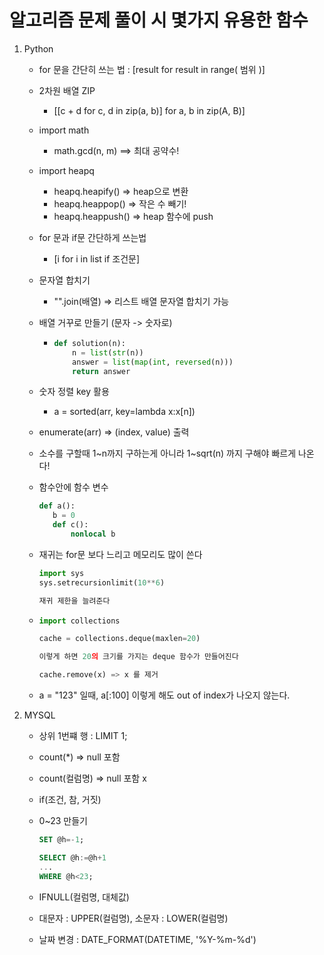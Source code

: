 # 알고리즘 문제 풀이 시 몇가지 유용한 함수

1. Python

   - for 문을 간단히 쓰는 법 : [result for result in range( 범위 )]

   - 2차원 배열 ZIP

     - [[c + d for c, d in zip(a, b)] for a, b in zip(A, B)]

   - import math

     - math.gcd(n, m) ==> 최대 공약수!

   - import heapq

     - heapq.heapify() => heap으로 변환
     - heapq.heappop() => 작은 수 빼기!
     - heapq.heappush() => heap 함수에 push

   - for 문과 if문 간단하게 쓰는법

     - [i for i in list if 조건문]

   - 문자열 합치기

     - "".join(배열) => 리스트 배열 문자열 합치기 가능

   - 배열 거꾸로 만들기 (문자 -> 숫자로)

     - ```python
       def solution(n):
           n = list(str(n))
           answer = list(map(int, reversed(n)))
           return answer
       ```

   - 숫자 정렬 key 활용

     - a = sorted(arr, key=lambda x:x[n])
     
   - enumerate(arr) => (index, value) 출력

   - 소수를 구할때 1~n까지 구하는게 아니라 1~sqrt(n) 까지 구해야 빠르게 나온다!

   - 함수안에 함수 변수

     ```python
     def a():
     	b = 0
     	def c():
     		nonlocal b
     ```

   - 재귀는 for문 보다 느리고 메모리도 많이 쓴다

     ```python
     import sys
     sys.setrecursionlimit(10**6)
     
     재귀 제한을 늘려준다
     ```
     
   - ```python
     import collections
     
     cache = collections.deque(maxlen=20)
     
     이렇게 하면 20의 크기를 가지는 deque 함수가 만들어진다
     
     cache.remove(x) => x 를 제거
     ```

   - a = "123" 일때, a[:100] 이렇게 해도 out of index가 나오지 않는다.

2. MYSQL

   - 상위 1번쨰 행 : LIMIT 1;

   - count(*) => null 포함

   - count(컬럼명) => null 포함 x

   - if(조건, 참, 거짓)

   - 0~23 만들기

     ```sql
     SET @h=-1;
     
     SELECT @h:=@h+1 
     ...
     WHERE @h<23;
     ```

   - IFNULL(컬럼명, 대체값)

   - 대문자 : UPPER(컬럼명), 소문자 : LOWER(컬럼명)

   - 날짜 변경 : DATE_FORMAT(DATETIME, '%Y-%m-%d')

